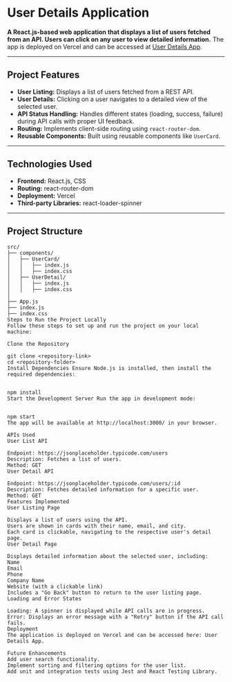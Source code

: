 # User Details Application

**A React.js-based web application that displays a list of users fetched from an API. Users can click on any user to view detailed information.** The app is deployed on Vercel and can be accessed at [User Details App](https://wisdom-assignment.vercel.app/).

---

## Project Features

- **User Listing:** Displays a list of users fetched from a REST API.
- **User Details:** Clicking on a user navigates to a detailed view of the selected user.
- **API Status Handling:** Handles different states (loading, success, failure) during API calls with proper UI feedback.
- **Routing:** Implements client-side routing using `react-router-dom`.
- **Reusable Components:** Built using reusable components like `UserCard`.

---

## Technologies Used

- **Frontend:** React.js, CSS
- **Routing:** react-router-dom
- **Deployment:** Vercel
- **Third-party Libraries:** react-loader-spinner

---

## Project Structure

```plaintext
src/
├── components/
│   ├── UserCard/
│   │   ├── index.js
│   │   ├── index.css
│   ├── UserDetail/
│   │   ├── index.js
│   │   ├── index.css
│
├── App.js
├── index.js
├── index.css
Steps to Run the Project Locally
Follow these steps to set up and run the project on your local machine:

Clone the Repository

git clone <repository-link>
cd <repository-folder>
Install Dependencies Ensure Node.js is installed, then install the required dependencies:


npm install
Start the Development Server Run the app in development mode:


npm start
The app will be available at http://localhost:3000/ in your browser.

APIs Used
User List API

Endpoint: https://jsonplaceholder.typicode.com/users
Description: Fetches a list of users.
Method: GET
User Detail API

Endpoint: https://jsonplaceholder.typicode.com/users/:id
Description: Fetches detailed information for a specific user.
Method: GET
Features Implemented
User Listing Page

Displays a list of users using the API.
Users are shown in cards with their name, email, and city.
Each card is clickable, navigating to the respective user's detail page.
User Detail Page

Displays detailed information about the selected user, including:
Name
Email
Phone
Company Name
Website (with a clickable link)
Includes a "Go Back" button to return to the user listing page.
Loading and Error States

Loading: A spinner is displayed while API calls are in progress.
Error: Displays an error message with a "Retry" button if the API call fails.
Deployment
The application is deployed on Vercel and can be accessed here: User Details App.

Future Enhancements
Add user search functionality.
Implement sorting and filtering options for the user list.
Add unit and integration tests using Jest and React Testing Library.